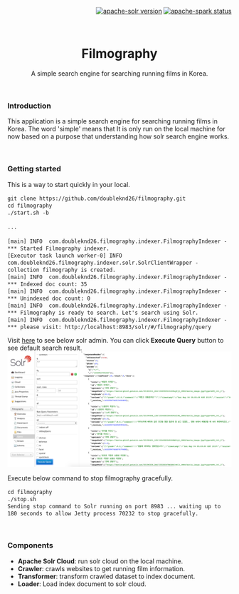 <p align="right">
 <a href="https://lucene.apache.org/solr/guide/7_6/"><img src="https://img.shields.io/badge/apache--solr-v7.6.0-bright%20green.svg" alt="apache-solr version"></a>
 <a href="https://spark.apache.org/releases/spark-release-2-1-0.html"><img src="https://img.shields.io/badge/apache--spark-v2.1.0-brightgreen.svg" alt="apache-spark status"></a>
</p>

<br>
<h1 align="center">Filmography</h1>
<p align="center">A simple search engine for searching running films in Korea.</p>
<br>

### Introduction
This application is a simple search engine for searching running films in Korea.
The word 'simple' means that It is only run on the local machine for now based on a purpose that understanding how solr search engine works.

<br>

### Getting started
This is a way to start quickly in your local.
```
git clone https://github.com/doubleknd26/filmography.git
cd filmography
./start.sh -b

...

[main] INFO  com.doubleknd26.filmography.indexer.FilmographyIndexer - *** Started Filmography indexer.
[Executor task launch worker-0] INFO  com.doubleknd26.filmography.indexer.solr.SolrClientWrapper - collection filmography is created. 
[main] INFO  com.doubleknd26.filmography.indexer.FilmographyIndexer - *** Indexed doc count: 35
[main] INFO  com.doubleknd26.filmography.indexer.FilmographyIndexer - *** Unindexed doc count: 0
[main] INFO  com.doubleknd26.filmography.indexer.FilmographyIndexer - *** Filmography is ready to search. Let's search using Solr.
[main] INFO  com.doubleknd26.filmography.indexer.FilmographyIndexer - *** please visit: http://localhost:8983/solr/#/filmography/query
```

Visit [here](http://localhost:8983/solr/#/filmography/query) to see below solr admin. You can click **Execute Query** button to see default search result.
![solr admin](image/solr_admin.png) 

Execute below command to stop filmography gracefully.
```
cd filmography
./stop.sh
Sending stop command to Solr running on port 8983 ... waiting up to 180 seconds to allow Jetty process 70232 to stop gracefully.
```

<br>

### Components
- **Apache Solr Cloud**: run solr cloud on the local machine.
- **Crawler**: crawls websites to get running film information.
- **Transformer**: transform crawled dataset to index document.
- **Loader**: Load index document to solr cloud.

